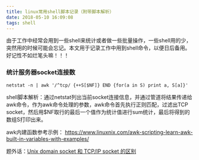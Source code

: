 ```yaml
---
title: linux常用shell脚本记录（附带脚本解析）
date: 2018-05-10 16:09:08
tags: shell
---
```


由于工作中经常会用到一些shell来统计或者做一些批量操作，一些shell用的少，突然用的时候可能会忘记。本文用于记录工作中用到shell命令，以便日后备用。好记性不如烂笔头嘛！！！

### 统计服务器socket连接数

```shell
netstat -n | awk '/^tcp/ {++S[$NF]} END {for(a in S) print a, S[a]}'
```

shell脚本解析：通过netstat列出当前socket连接信息，并通过管道将结果传递给awk命令，作为awk命令处理的参数，awk命令首先执行正则匹配，过滤出TCP socket，然后用$NF取行的最后一个值作为统计值进行sum统计，最后将得到的数组S打印出来。

awk内建函数参考示例： https://www.linuxnix.com/awk-scripting-learn-awk-built-in-variables-with-examples/

题外话：[Unix domain socket 和 TCP/IP socket 的区别](https://jaminzhang.github.io/network/the-difference-between-unix-domain-socket-and-tcp-ip-socket/)